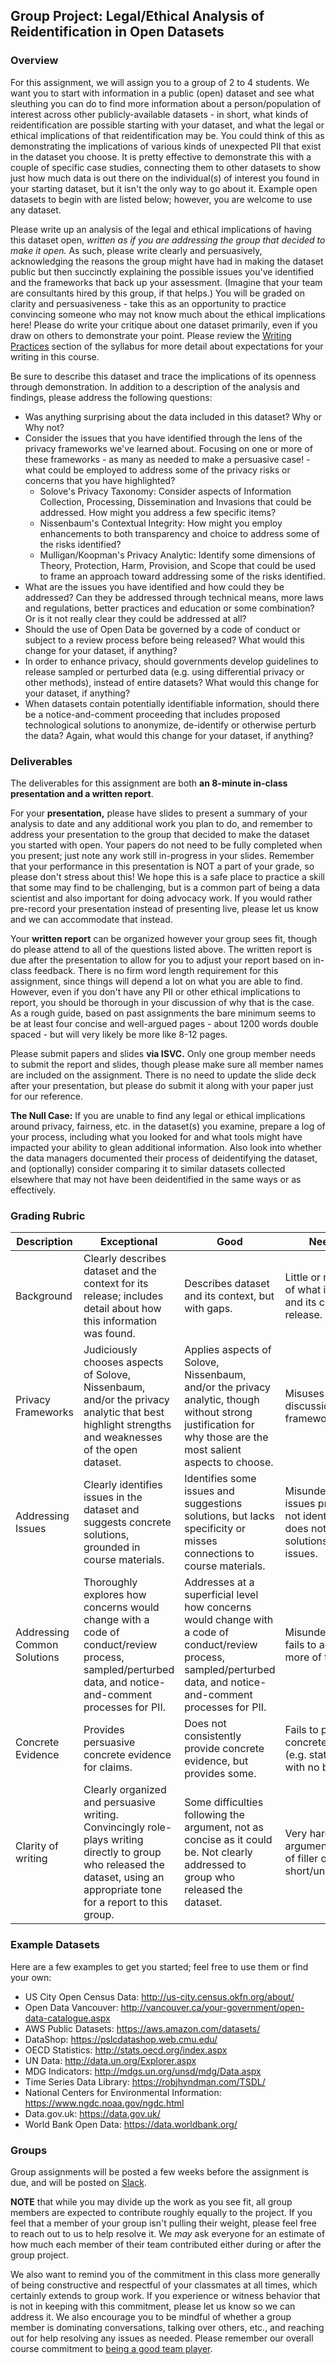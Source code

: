 ## Group Project: Legal/Ethical Analysis of Reidentification in Open Datasets 

### Overview

For this assignment, we will assign you to a group of 2 to 4 students. We want you to start with information in a public (open) dataset and see what sleuthing you can do to find more information about a person/population of interest across other publicly-available datasets - in short, what kinds of reidentification are possible starting with your dataset, and what the legal or ethical implications of that reidentification may be. You could think of this as demonstrating the implications of various kinds of unexpected PII that exist in the dataset you choose. It is pretty effective to demonstrate this with a couple of specific case studies, connecting them to other datasets to show just how much data is out there on the individual(s) of interest you found in your starting dataset, but it isn't the only way to go about it. Example open datasets to begin with are listed below; however, you are welcome to use any dataset. 

Please write up an analysis of the legal and ethical implications of having this dataset open, _written as if you are addressing the group that decided to make it open._ As such, please write clearly and persuasively, acknowledging the reasons the group might have had in making the dataset public but then succinctly explaining the possible issues you've identified and the frameworks that back up your assessment. (Imagine that your team are consultants hired by this group, if that helps.) You will be graded on clarity and persuasiveness - take this as an opportunity to practice convincing someone who may not know much about the ethical implications here! Please do write your critique about one dataset primarily, even if you draw on others to demonstrate your point.  Please review the [Writing Practices](https://github.com/UC-Berkeley-I-School/w231/blob/master/README.md#writing-practices) section of the syllabus for more detail about expectations for your writing in this course.

Be sure to describe this dataset and trace the implications of its openness through demonstration. In addition to a description of the analysis and findings, please address the following questions:
* Was anything surprising about the data included in this dataset? Why or Why not?
* Consider the issues that you have identified through the lens of the privacy frameworks we've learned about. Focusing on one or more of these frameworks - as many as needed to make a persuasive case! - what could be employed to address some of the privacy risks or concerns that you have highlighted?
  * Solove's Privacy Taxonomy: Consider aspects of Information Collection, Processing, Dissemination and Invasions that could be addressed. How might you address a few specific items?
  * Nissenbaum's Contextual Integrity: How might you employ enhancements to both transparency and choice to address some of the risks identified?
  * Mulligan/Koopman's Privacy Analytic: Identify some dimensions of Theory, Protection, Harm, Provision, and Scope that could be used to frame an approach toward addressing some of the risks identified.
* What are the issues you have identified and how could they be addressed? Can they be addressed through technical means, more laws and regulations, better practices and education or some combination? Or is it not really clear they could be addressed at all?
* Should the use of Open Data be governed by a code of conduct or subject to a review process before being released? What would this change for your dataset, if anything?
* In order to enhance privacy, should governments develop guidelines to release sampled or perturbed data (e.g. using differential privacy or other methods), instead of entire datasets? What would this change for your dataset, if anything?
* When datasets contain potentially identifiable information, should there be a notice-and-comment proceeding that includes proposed technological solutions to anonymize, de-identify or otherwise perturb the data? Again, what would this change for your dataset, if anything?

### Deliverables
The deliverables for this assignment are both **an 8-minute in-class presentation and a written report**. 

For your **presentation,** please have slides to present a summary of your analysis to date and any additional work you plan to do, and remember to address your presentation to the group that decided to make the dataset you started with open. Your papers do not need to be fully completed when you present; just note any work still in-progress in your slides. Remember that your performance in this presentation is NOT a part of your grade, so please don't stress about this! We hope this is a safe place to practice a skill that some may find to be challenging, but is a common part of being a data scientist and also important for doing advocacy work. If you would rather pre-record your presentation instead of presenting live, please let us know and we can accommodate that instead.

Your **written report** can be organized however your group sees fit, though do please attend to all of the questions listed above. The written report is due after the presentation to allow for you to adjust your report based on in-class feedback. There is no firm word length requirement for this assignment, since things will depend a lot on what you are able to find. However, even if you don't have any PII or other ethical implications to report, you should be thorough in your discussion of why that is the case. As a rough guide, based on past assignments the bare minimum seems to be at least four concise and well-argued pages - about 1200 words double spaced - but will very likely be more like 8-12 pages.

Please submit papers and slides **via ISVC.** Only one group member needs to submit the report and slides, though please make sure all member names are included on the assignment. There is no need to update the slide deck after your presentation, but please do submit it along with your paper just for our reference.

**The Null Case:** If you are unable to find any legal or ethical implications around privacy, fairness, etc. in the dataset(s) you examine, prepare a log of your process, including what you looked for and what tools might have impacted your ability to glean additional information. Also look into whether the data managers documented their process of deidentifying the dataset, and (optionally) consider comparing it to similar datasets collected elsewhere that may not have been deidentified in the same ways or as effectively. 

### Grading Rubric

Description | Exceptional | Good | Needs Work
-|-|-|-
Background | Clearly describes dataset and the context for its release; includes detail about how this information was found. | Describes dataset and its context, but with gaps. | Little or no description of what is in dataset and its context for release.
Privacy Frameworks | Judiciously chooses aspects of Solove, Nissenbaum, and/or the privacy analytic that best highlight strengths and weaknesses of the open dataset. | Applies aspects of Solove, Nissenbaum, and/or the privacy analytic, though without strong justification for why those are the most salient aspects to choose. | Misuses or omits discussion of privacy frameworks.
Addressing Issues | Clearly identifies issues in the dataset and suggests concrete solutions, grounded in course materials. | Identifies some issues and suggestions solutions, but lacks specificity or misses connections to course materials. | Misunderstands issues present or does not identify issues, does not identify solutions for these issues.
Addressing Common Solutions | Thoroughly explores how concerns would change with a code of conduct/review process, sampled/perturbed data, and notice-and-comment processes for PII. | Addresses at a superficial level how concerns would change with a code of conduct/review process, sampled/perturbed data, and notice-and-comment processes for PII. | Misunderstands or fails to address one or more of these.
Concrete Evidence | Provides persuasive concrete evidence for claims. | Does not consistently provide concrete evidence, but provides some. | Fails to provide concrete evidence (e.g. states opinions with no backing). 
Clarity of writing | Clearly organized and persuasive writing. Convincingly role-plays writing directly to group who released the dataset, using an appropriate tone for a report to this group. | Some difficulties following the argument, not as concise as it could be. Not clearly addressed to group who released the dataset. | Very hard to follow argument; either lots of filler or much too short/underdeveloped.

### Example Datasets

Here are a few examples to get you started; feel free to use them or find your own:
* US City Open Census Data: http://us-city.census.okfn.org/about/
* Open Data Vancouver: http://vancouver.ca/your-government/open-data-catalogue.aspx
* AWS Public Datasets: https://aws.amazon.com/datasets/
* DataShop: https://pslcdatashop.web.cmu.edu/
* OECD Statistics: http://stats.oecd.org/index.aspx
* UN Data: http://data.un.org/Explorer.aspx
* MDG Indicators: http://mdgs.un.org/unsd/mdg/Data.aspx
* Time Series Data Library: https://robjhyndman.com/TSDL/
* National Centers for Environmental Information: https://www.ngdc.noaa.gov/ngdc.html
* Data.gov.uk: https://data.gov.uk/
* World Bank Open Data: https://data.worldbank.org/

### Groups

Group assignments will be posted a few weeks before the assignment is due, and will be posted on [Slack](https://app.slack.com/client/T0WA5NWKG/C6WKWFVR6/).

**NOTE** that while you may divide up the work as you see fit, all group members are expected to contribute roughly equally to the project. If you feel that a member of your group isn't pulling their weight, please feel free to reach out to us to help resolve it. We *may* ask everyone for an estimate of how much each member of their team contributed either during or after the group project.

We also want to remind you of the commitment in this class more generally of being constructive and respectful of your classmates at all times, which certainly extends to group work. If you experience or witness behavior that is not in keeping with this commitment, please let us know so we can address it. We also encourage you to be mindful of whether a group member is dominating conversations, talking over others, etc., and reaching out for help resolving any issues as needed. Please remember our overall course commitment to [being a good team player](https://github.com/UC-Berkeley-I-School/w231/blob/master/README.md#statement-of-diversity-and-inclusion).
